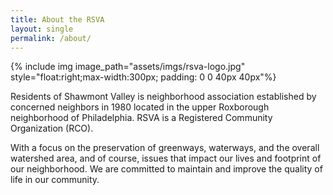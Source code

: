 ```yaml
---
title: About the RSVA
layout: single
permalink: /about/
---
```


{% include img image_path="assets/imgs/rsva-logo.jpg" style="float:right;max-width:300px; padding: 0 0 40px 40px"%}

Residents of Shawmont Valley is neighborhood association established by concerned neighbors in 1980 located in the upper Roxborough neighborhood of Philadelphia. RSVA is a Registered Community Organization (RCO).

With a focus on the preservation of greenways, waterways, and the overall watershed area, and of course, issues that impact our lives and footprint of our neighborhood. We are committed to maintain and improve the quality of life in our community.

